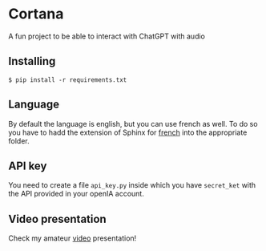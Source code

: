 # Cortana
 A fun project to be able to interact with ChatGPT with audio


## Installing
```
$ pip install -r requirements.txt
```

## Language

By default the language is english, but you can use french as well. To do so you have to hadd the extension of Sphinx for [french](https://github.com/Uberi/speech_recognition/blob/master/reference/pocketsphinx.rst) into the appropriate folder.

## API key
You need to create a file `api_key.py` inside which you have `secret_ket` with the API provided in your openIA account. 

## Video presentation

Check my amateur [video](https://www.youtube.com/watch?v=YgMneXOTPj8) presentation! 
